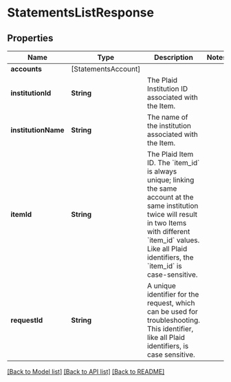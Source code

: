# StatementsListResponse

## Properties
Name | Type | Description | Notes
------------ | ------------- | ------------- | -------------
**accounts** | [StatementsAccount] |  | 
**institutionId** | **String** | The Plaid Institution ID associated with the Item. | 
**institutionName** | **String** | The name of the institution associated with the Item. | 
**itemId** | **String** | The Plaid Item ID. The &#x60;item_id&#x60; is always unique; linking the same account at the same institution twice will result in two Items with different &#x60;item_id&#x60; values. Like all Plaid identifiers, the &#x60;item_id&#x60; is case-sensitive. | 
**requestId** | **String** | A unique identifier for the request, which can be used for troubleshooting. This identifier, like all Plaid identifiers, is case sensitive. | 

[[Back to Model list]](../README.md#documentation-for-models) [[Back to API list]](../README.md#documentation-for-api-endpoints) [[Back to README]](../README.md)



